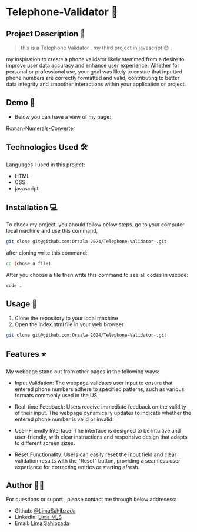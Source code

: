 #   Telephone-Validator 🚀

## Project Description 📝

> this is a Telephone Validator . my third project in javascript 😊 .

my inspiration to create a phone validator likely stemmed from a desire to improve user data accuracy and enhance user experience. Whether for personal or professional use, your goal was likely to ensure that inputted phone numbers are correctly formatted and valid, contributing to better data integrity and smoother interactions within your application or project.




## Demo 📸


- Below you can have a view of my page:

[Roman-Numerals-Converter](https://orzala-2024.github.io/Telephone-Validator-/)





## Technologies Used 🛠️

Languages I used in this project:

- HTML
- CSS
- javascript



## Installation 💻

To check my project, you ahould follow below steps.
go to your computer local machine and use this command,

```bash
git clone git@github.com:Orzala-2024/Telephone-Validator-.git

```
after cloning write this command:
```bash
cd (chose a file)
```
After you choose a file then write this command to see all codes in vscode:
```bash
code .
```




## Usage 🎯

1. Clone the repository to your local machine
2. Open the index.html file in your web browser



```bash
git clone git@github.com:Orzala-2024/Telephone-Validator-.git
```




## Features ⭐

My webpage stand out from other pages in the following ways:

- Input Validation: The webpage validates user input to ensure that entered phone numbers adhere to specified patterns, such as various formats commonly used in the US.

- Real-time Feedback: Users receive immediate feedback on the validity of their input. The webpage dynamically updates to indicate whether the entered phone number is valid or invalid.

- User-Friendly Interface: The interface is designed to be intuitive and user-friendly, with clear instructions and responsive design that adapts to different screen sizes.

- Reset Functionality: Users can easily reset the input field and clear validation results with the "Reset" button, providing a seamless user experience for correcting entries or starting afresh.







## Author 👩‍💻
For questions or suport , please contact me through below addresess:
- Github: [@LimaSahibzada](https://github.com/LimaSahibzada)
- LinkedIn: [Lima M_S](https://linkedin.com/in/Lima_M_S)
- Email: [Lima Sahibzada](limasahibzada2023@gmail.com.com)





 


